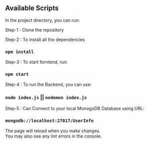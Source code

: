 

## Available Scripts

In the project directory, you can run:

Step-1 : Clone the repository

Step-2 : To install all the dependencies
### `npm install`

Step-3 : To start forntend, run:
### `npm start`

Step-4 : To run the Backend, you can use:
### `node index.js`  ||  `nodemon index.js`

Step-5 : Can Connect to your local MonogoDB Database using URL: 
### `mongodb://localhost:27017/UserInfo`

The page will reload when you make changes.\
You may also see any lint errors in the console.

